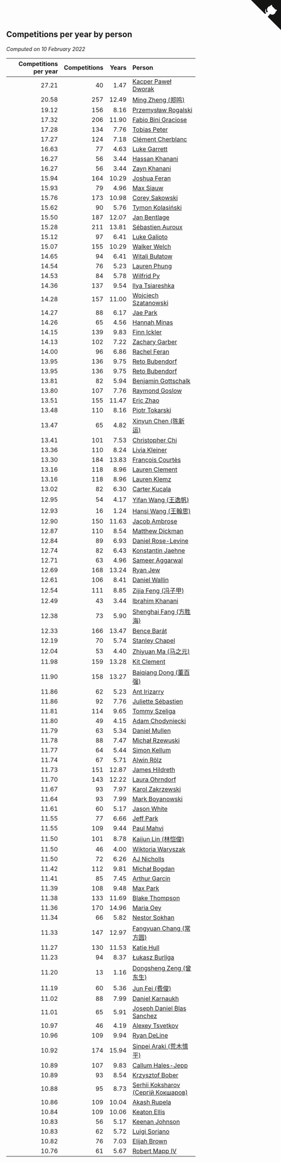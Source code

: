 ## Competitions per year by person

*Computed on 10 February 2022*

| Competitions per year | Competitions | Years | Person |
| ---: | ---: | ---: | :--- |
| 27.21 | 40 | 1.47 | [Kacper Paweł Dworak](https://www.worldcubeassociation.org/persons/2020DWOR01) |
| 20.58 | 257 | 12.49 | [Ming Zheng (郑鸣)](https://www.worldcubeassociation.org/persons/2009ZHEN11) |
| 19.12 | 156 | 8.16 | [Przemysław Rogalski](https://www.worldcubeassociation.org/persons/2013ROGA02) |
| 17.32 | 206 | 11.90 | [Fabio Bini Graciose](https://www.worldcubeassociation.org/persons/2010GRAC02) |
| 17.28 | 134 | 7.76 | [Tobias Peter](https://www.worldcubeassociation.org/persons/2014PETE03) |
| 17.27 | 124 | 7.18 | [Clément Cherblanc](https://www.worldcubeassociation.org/persons/2014CHER05) |
| 16.63 | 77 | 4.63 | [Luke Garrett](https://www.worldcubeassociation.org/persons/2017GARR05) |
| 16.27 | 56 | 3.44 | [Hassan Khanani](https://www.worldcubeassociation.org/persons/2018KHAN26) |
| 16.27 | 56 | 3.44 | [Zayn Khanani](https://www.worldcubeassociation.org/persons/2018KHAN28) |
| 15.94 | 164 | 10.29 | [Joshua Feran](https://www.worldcubeassociation.org/persons/2011FERA01) |
| 15.93 | 79 | 4.96 | [Max Siauw](https://www.worldcubeassociation.org/persons/2017SIAU02) |
| 15.76 | 173 | 10.98 | [Corey Sakowski](https://www.worldcubeassociation.org/persons/2011SAKO01) |
| 15.62 | 90 | 5.76 | [Tymon Kolasiński](https://www.worldcubeassociation.org/persons/2016KOLA02) |
| 15.50 | 187 | 12.07 | [Jan Bentlage](https://www.worldcubeassociation.org/persons/2010BENT01) |
| 15.28 | 211 | 13.81 | [Sébastien Auroux](https://www.worldcubeassociation.org/persons/2008AURO01) |
| 15.12 | 97 | 6.41 | [Luke Galioto](https://www.worldcubeassociation.org/persons/2015GALI02) |
| 15.07 | 155 | 10.29 | [Walker Welch](https://www.worldcubeassociation.org/persons/2011WELC01) |
| 14.65 | 94 | 6.41 | [Witali Bułatow](https://www.worldcubeassociation.org/persons/2015BUAT01) |
| 14.54 | 76 | 5.23 | [Lauren Phung](https://www.worldcubeassociation.org/persons/2016PHUN02) |
| 14.53 | 84 | 5.78 | [Wilfrid Py](https://www.worldcubeassociation.org/persons/2016PYWI01) |
| 14.36 | 137 | 9.54 | [Ilya Tsiareshka](https://www.worldcubeassociation.org/persons/2012TERE01) |
| 14.28 | 157 | 11.00 | [Wojciech Szatanowski](https://www.worldcubeassociation.org/persons/2011SZAT01) |
| 14.27 | 88 | 6.17 | [Jae Park](https://www.worldcubeassociation.org/persons/2015PARK24) |
| 14.26 | 65 | 4.56 | [Hannah Minas](https://www.worldcubeassociation.org/persons/2017MINA04) |
| 14.15 | 139 | 9.83 | [Finn Ickler](https://www.worldcubeassociation.org/persons/2012ICKL01) |
| 14.13 | 102 | 7.22 | [Zachary Garber](https://www.worldcubeassociation.org/persons/2014GARB01) |
| 14.00 | 96 | 6.86 | [Rachel Feran](https://www.worldcubeassociation.org/persons/2015FERA01) |
| 13.95 | 136 | 9.75 | [Reto Bubendorf](https://www.worldcubeassociation.org/persons/2012BUBE01) |
| 13.95 | 136 | 9.75 | [Reto Bubendorf](https://www.worldcubeassociation.org/persons/2012BUBE01) |
| 13.81 | 82 | 5.94 | [Benjamin Gottschalk](https://www.worldcubeassociation.org/persons/2016GOTT01) |
| 13.80 | 107 | 7.76 | [Raymond Goslow](https://www.worldcubeassociation.org/persons/2014GOSL01) |
| 13.51 | 155 | 11.47 | [Eric Zhao](https://www.worldcubeassociation.org/persons/2010ZHAO19) |
| 13.48 | 110 | 8.16 | [Piotr Tokarski](https://www.worldcubeassociation.org/persons/2013TOKA01) |
| 13.47 | 65 | 4.82 | [Xinyun Chen (陈新运)](https://www.worldcubeassociation.org/persons/2017CHEN36) |
| 13.41 | 101 | 7.53 | [Christopher Chi](https://www.worldcubeassociation.org/persons/2014CHIC01) |
| 13.36 | 110 | 8.24 | [Livia Kleiner](https://www.worldcubeassociation.org/persons/2013KLEI03) |
| 13.30 | 184 | 13.83 | [François Courtès](https://www.worldcubeassociation.org/persons/2008COUR01) |
| 13.16 | 118 | 8.96 | [Lauren Clement](https://www.worldcubeassociation.org/persons/2013KLEM01) |
| 13.16 | 118 | 8.96 | [Lauren Klemz](https://www.worldcubeassociation.org/persons/2013KLEM01) |
| 13.02 | 82 | 6.30 | [Carter Kucala](https://www.worldcubeassociation.org/persons/2015KUCA01) |
| 12.95 | 54 | 4.17 | [Yifan Wang (王逸帆)](https://www.worldcubeassociation.org/persons/2017WANY29) |
| 12.93 | 16 | 1.24 | [Hansi Wang (王翰思)](https://www.worldcubeassociation.org/persons/2020WANG19) |
| 12.90 | 150 | 11.63 | [Jacob Ambrose](https://www.worldcubeassociation.org/persons/2010AMBR01) |
| 12.87 | 110 | 8.54 | [Matthew Dickman](https://www.worldcubeassociation.org/persons/2013DICK01) |
| 12.84 | 89 | 6.93 | [Daniel Rose-Levine](https://www.worldcubeassociation.org/persons/2015ROSE01) |
| 12.74 | 82 | 6.43 | [Konstantin Jaehne](https://www.worldcubeassociation.org/persons/2015JAEH01) |
| 12.71 | 63 | 4.96 | [Sameer Aggarwal](https://www.worldcubeassociation.org/persons/2017AGGA01) |
| 12.69 | 168 | 13.24 | [Ryan Jew](https://www.worldcubeassociation.org/persons/2008JEWR01) |
| 12.61 | 106 | 8.41 | [Daniel Wallin](https://www.worldcubeassociation.org/persons/2013WALL03) |
| 12.54 | 111 | 8.85 | [Zijia Feng (冯子甲)](https://www.worldcubeassociation.org/persons/2013FENG02) |
| 12.49 | 43 | 3.44 | [Ibrahim Khanani](https://www.worldcubeassociation.org/persons/2018KHAN27) |
| 12.38 | 73 | 5.90 | [Shenghai Fang (方胜海)](https://www.worldcubeassociation.org/persons/2016FANG01) |
| 12.33 | 166 | 13.47 | [Bence Barát](https://www.worldcubeassociation.org/persons/2008BARA01) |
| 12.19 | 70 | 5.74 | [Stanley Chapel](https://www.worldcubeassociation.org/persons/2016CHAP04) |
| 12.04 | 53 | 4.40 | [Zhiyuan Ma (马之元)](https://www.worldcubeassociation.org/persons/2017MAZH04) |
| 11.98 | 159 | 13.28 | [Kit Clement](https://www.worldcubeassociation.org/persons/2008CLEM01) |
| 11.90 | 158 | 13.27 | [Baiqiang Dong (董百强)](https://www.worldcubeassociation.org/persons/2008DONG06) |
| 11.86 | 62 | 5.23 | [Ant Irizarry](https://www.worldcubeassociation.org/persons/2016IRIZ02) |
| 11.86 | 92 | 7.76 | [Juliette Sébastien](https://www.worldcubeassociation.org/persons/2014SEBA01) |
| 11.81 | 114 | 9.65 | [Tommy Szeliga](https://www.worldcubeassociation.org/persons/2012SZEL01) |
| 11.80 | 49 | 4.15 | [Adam Chodyniecki](https://www.worldcubeassociation.org/persons/2017CHOD02) |
| 11.79 | 63 | 5.34 | [Daniel Mullen](https://www.worldcubeassociation.org/persons/2016MULL04) |
| 11.78 | 88 | 7.47 | [Michał Rzewuski](https://www.worldcubeassociation.org/persons/2014RZEW01) |
| 11.77 | 64 | 5.44 | [Simon Kellum](https://www.worldcubeassociation.org/persons/2016KELL12) |
| 11.74 | 67 | 5.71 | [Alwin Rölz](https://www.worldcubeassociation.org/persons/2016ROLZ01) |
| 11.73 | 151 | 12.87 | [James Hildreth](https://www.worldcubeassociation.org/persons/2009HILD01) |
| 11.70 | 143 | 12.22 | [Laura Ohrndorf](https://www.worldcubeassociation.org/persons/2009OHRN01) |
| 11.67 | 93 | 7.97 | [Karol Zakrzewski](https://www.worldcubeassociation.org/persons/2014ZAKR01) |
| 11.64 | 93 | 7.99 | [Mark Boyanowski](https://www.worldcubeassociation.org/persons/2014BOYA01) |
| 11.61 | 60 | 5.17 | [Jason White](https://www.worldcubeassociation.org/persons/2016WHIT16) |
| 11.55 | 77 | 6.66 | [Jeff Park](https://www.worldcubeassociation.org/persons/2015PARK08) |
| 11.55 | 109 | 9.44 | [Paul Mahvi](https://www.worldcubeassociation.org/persons/2012MAHV01) |
| 11.50 | 101 | 8.78 | [Kaijun Lin (林恺俊)](https://www.worldcubeassociation.org/persons/2013LINK01) |
| 11.50 | 46 | 4.00 | [Wiktoria Waryszak](https://www.worldcubeassociation.org/persons/2018WARY01) |
| 11.50 | 72 | 6.26 | [AJ Nicholls](https://www.worldcubeassociation.org/persons/2015NICH04) |
| 11.42 | 112 | 9.81 | [Michał Bogdan](https://www.worldcubeassociation.org/persons/2012BOGD01) |
| 11.41 | 85 | 7.45 | [Arthur Garcin](https://www.worldcubeassociation.org/persons/2014GARC27) |
| 11.39 | 108 | 9.48 | [Max Park](https://www.worldcubeassociation.org/persons/2012PARK03) |
| 11.38 | 133 | 11.69 | [Blake Thompson](https://www.worldcubeassociation.org/persons/2010THOM03) |
| 11.36 | 170 | 14.96 | [Maria Oey](https://www.worldcubeassociation.org/persons/2007OEYM01) |
| 11.34 | 66 | 5.82 | [Nestor Sokhan](https://www.worldcubeassociation.org/persons/2016SOKH01) |
| 11.33 | 147 | 12.97 | [Fangyuan Chang (常方圆)](https://www.worldcubeassociation.org/persons/2009CHAN04) |
| 11.27 | 130 | 11.53 | [Katie Hull](https://www.worldcubeassociation.org/persons/2010HULL01) |
| 11.23 | 94 | 8.37 | [Łukasz Burliga](https://www.worldcubeassociation.org/persons/2013BURL01) |
| 11.20 | 13 | 1.16 | [Dongsheng Zeng (曾东生)](https://www.worldcubeassociation.org/persons/2020ZENG03) |
| 11.19 | 60 | 5.36 | [Jun Fei (费俊)](https://www.worldcubeassociation.org/persons/2016FEIJ02) |
| 11.02 | 88 | 7.99 | [Daniel Karnaukh](https://www.worldcubeassociation.org/persons/2014KARN02) |
| 11.01 | 65 | 5.91 | [Joseph Daniel Blas Sanchez](https://www.worldcubeassociation.org/persons/2016SANC08) |
| 10.97 | 46 | 4.19 | [Alexey Tsvetkov](https://www.worldcubeassociation.org/persons/2017TSVE02) |
| 10.96 | 109 | 9.94 | [Ryan DeLine](https://www.worldcubeassociation.org/persons/2012DELI01) |
| 10.92 | 174 | 15.94 | [Sinpei Araki (荒木慎平)](https://www.worldcubeassociation.org/persons/2006ARAK01) |
| 10.89 | 107 | 9.83 | [Callum Hales-Jepp](https://www.worldcubeassociation.org/persons/2012HALE01) |
| 10.89 | 93 | 8.54 | [Krzysztof Bober](https://www.worldcubeassociation.org/persons/2013BOBE01) |
| 10.88 | 95 | 8.73 | [Serhii Koksharov (Сергій Кокшаров)](https://www.worldcubeassociation.org/persons/2013KOKS01) |
| 10.86 | 109 | 10.04 | [Akash Rupela](https://www.worldcubeassociation.org/persons/2012RUPE01) |
| 10.84 | 109 | 10.06 | [Keaton Ellis](https://www.worldcubeassociation.org/persons/2012ELLI01) |
| 10.83 | 56 | 5.17 | [Keenan Johnson](https://www.worldcubeassociation.org/persons/2016JOHN30) |
| 10.83 | 62 | 5.72 | [Luigi Soriano](https://www.worldcubeassociation.org/persons/2016SORI04) |
| 10.82 | 76 | 7.03 | [Elijah Brown](https://www.worldcubeassociation.org/persons/2015BROW03) |
| 10.76 | 61 | 5.67 | [Robert Mapp IV](https://www.worldcubeassociation.org/persons/2016IVRO01) |


<a href="https://github.com/jonatanklosko/wca_statistics" class="github-corner" aria-label="View source on Github"><svg width="80" height="80" viewBox="0 0 250 250" style="fill:#151513; color:#fff; position: absolute; top: 0; border: 0; right: 0;" aria-hidden="true"><path d="M0,0 L115,115 L130,115 L142,142 L250,250 L250,0 Z"></path><path d="M128.3,109.0 C113.8,99.7 119.0,89.6 119.0,89.6 C122.0,82.7 120.5,78.6 120.5,78.6 C119.2,72.0 123.4,76.3 123.4,76.3 C127.3,80.9 125.5,87.3 125.5,87.3 C122.9,97.6 130.6,101.9 134.4,103.2" fill="currentColor" style="transform-origin: 130px 106px;" class="octo-arm"></path><path d="M115.0,115.0 C114.9,115.1 118.7,116.5 119.8,115.4 L133.7,101.6 C136.9,99.2 139.9,98.4 142.2,98.6 C133.8,88.0 127.5,74.4 143.8,58.0 C148.5,53.4 154.0,51.2 159.7,51.0 C160.3,49.4 163.2,43.6 171.4,40.1 C171.4,40.1 176.1,42.5 178.8,56.2 C183.1,58.6 187.2,61.8 190.9,65.4 C194.5,69.0 197.7,73.2 200.1,77.6 C213.8,80.2 216.3,84.9 216.3,84.9 C212.7,93.1 206.9,96.0 205.4,96.6 C205.1,102.4 203.0,107.8 198.3,112.5 C181.9,128.9 168.3,122.5 157.7,114.1 C157.9,116.9 156.7,120.9 152.7,124.9 L141.0,136.5 C139.8,137.7 141.6,141.9 141.8,141.8 Z" fill="currentColor" class="octo-body"></path></svg></a><style>.github-corner:hover .octo-arm{animation:octocat-wave 560ms ease-in-out}@keyframes octocat-wave{0%,100%{transform:rotate(0)}20%,60%{transform:rotate(-25deg)}40%,80%{transform:rotate(10deg)}}@media (max-width:500px){.github-corner:hover .octo-arm{animation:none}.github-corner .octo-arm{animation:octocat-wave 560ms ease-in-out}}</style>
